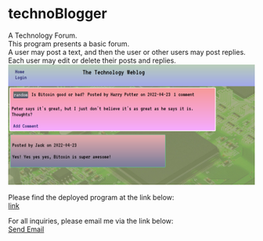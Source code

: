 # technoBlogger
A Technology Forum.<br>
This program presents a basic forum.<br>
A user may post a text, and then the user or other users may post replies.<br>
Each user may edit or delete their posts and replies.<br>
 <img src="./public/images/Capture.PNG" alt="tech blog image" /><br>


Please find the deployed program at the link below:<br>
<a href="https://dashboard.heroku.com/apps/the-technology-weblog" target="_blank">link</a><br>

 For all inquiries, please email me via the link below:<br>
 <a href = "mailto: pilibili@protonmail.com">Send Email</a> 
